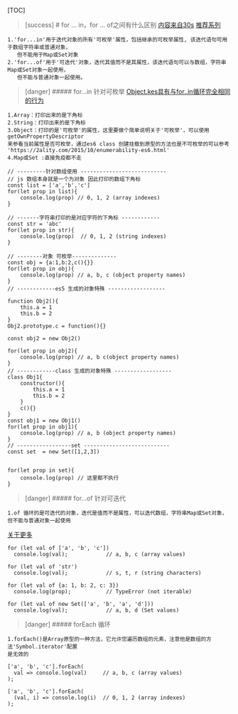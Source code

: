 [TOC]
>[success] # for ... in，for ... of之间有什么区别
[内容来自30s](https://www.30secondsofcode.org/blog/s/javascript-for-in-for-of-foreach)
[推荐系列](https://www.softwhy.com/article-9990-1.html)
~~~
1.'for...in'用于迭代对象的所有'可枚举'属性，包括继承的可枚举属性, 该迭代语句可用于数组字符串或普通对象，
   但不能用于Map或Set对象
2.'for...of'用于'可迭代'对象，迭代其值而不是其属性，该迭代语句可以与数组，字符串Map或Set对象一起使用，
   但不能与普通对象一起使用。
~~~
>[danger] #####  for...in 针对可枚举
[Object.kes具有与for..in循环完全相同的行为](https://www.30secondsofcode.org/blog/s/eslint-refactor-for-in)
~~~
1.Array：打印出来的是下角标
2.String：打印出来的是下角标
3.Object：打印的是'可枚举'的属性，这里要做个简单说明关于'可枚举'，可以使用getOwnPropertyDescriptor
来参看当前属性是否可枚举，通过es6 class 创建挂载到原型的方法也是不可枚举的可以参考
'https://2ality.com/2015/10/enumerability-es6.html'
4.Map或Set :直接免疫都不走
~~~
~~~
// ---------针对数组使用 ---------------------------
// js 数组本身就是一个为对象 因此打印的数组下角标
const list = ['a','b','c']
for(let prop in list){
    console.log(prop) // 0, 1, 2 (array indexes)
}

// -------字符串打印的是对应字符的下角标 ------------
const str = 'abc'
for(let prop in str){
    console.log(prop)  // 0, 1, 2 (string indexes)
}

// --------对象 可枚举--------------
const obj = {a:1,b:2,c(){}}
for(let prop in obj){
    console.log(prop) // a, b, c (object property names)
}
// ------------es5 生成的对象特殊 ------------------
function Obj2(){
    this.a = 1
    this.b = 2
}
Obj2.prototype.c = function(){}

const obj2 = new Obj2()

for(let prop in obj2){
    console.log(prop) // a, b c(object property names)
}
// ------------class 生成的对象特殊 ------------------
class Obj1{
    constructor(){
        this.a = 1
        this.b = 2
    }
    c(){}
}
const obj1 = new Obj1()
for(let prop in obj1){
    console.log(prop) // a, b (object property names)
}
// -----------------set ---------------------------
const set  = new Set([1,2,3])


for(let prop in set){
    console.log(prop) // 这里都不执行
}
~~~
>[danger] ##### for...of 针对可迭代
~~~
1.of 循环的是可迭代的对象，迭代是值而不是属性，可以迭代数组，字符串Map或Set对象，
但不能与普通对象一起使用
~~~
[关于更多](https://www.kancloud.cn/cyyspring/more/1316856)
~~~
for (let val of ['a', 'b', 'c'])
  console.log(val);            // a, b, c (array values)

for (let val of 'str')
  console.log(val);            // s, t, r (string characters)

for (let val of {a: 1, b: 2, c: 3})
  console.log(prop);           // TypeError (not iterable)

for (let val of new Set(['a', 'b', 'a', 'd']))
  console.log(val);            // a, b, d (Set values)
~~~
>[danger] ##### forEach 循环
~~~
1.forEach()是Array原型的一种方法，它允许您遍历数组的元素，注意他是数组的方法'Symbol.iterator'配置
是无效的
~~~
~~~
['a', 'b', 'c'].forEach(
  val => console.log(val)     // a, b, c (array values)
);

['a', 'b', 'c'].forEach(
  (val, i) => console.log(i)  // 0, 1, 2 (array indexes)
);
~~~